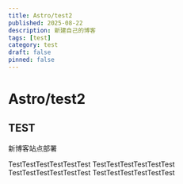 ```yaml
---
title: Astro/test2
published: 2025-08-22
description: 新建自己的博客
tags: [test]
category: test
draft: false 
pinned: false
---
```


# Astro/test2

## TEST

新博客站点部署

TestTestTestTestTestTest
TestTestTestTestTestTest
TestTestTestTestTestTest
TestTestTestTestTestTest
